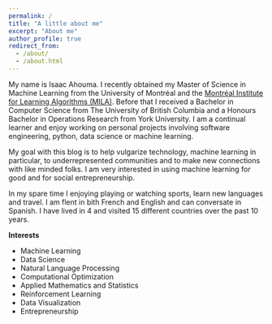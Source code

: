 ```yaml
---
permalink: /
title: "A little about me"
excerpt: "About me"
author_profile: true
redirect_from: 
  - /about/
  - /about.html
---
```


 My name is Isaac Ahouma. I recently obtained my Master of Science in Machine Learning from the University of Montréal and the [Montréal Institute for Learning Algorithms (MILA)](https://mila.quebec/en/). Before that I received a Bachelor in Computer Science from The University of British Columbia and a Honours Bachelor in Operations Research from York University. I am a continual learner and enjoy working on personal projects involving software engineering, python, data science or machine learning.

My goal with this blog is to help vulgarize technology, machine learning in particular, to underrepresented communities and to make new connections with like minded folks. I am very interested in using machine learning for good and for social entrepreneurship.

In my spare time I enjoying playing or watching sports, learn new languages and travel. I am flent in bith French and English and can conversate in Spanish. I have lived in 4 and visited 15 different countries over the past 10 years.

**Interests**

* Machine Learning
* Data Science
* Natural Language Processing
* Computational Optimization
* Applied Mathematics and Statistics
* Reinforcement Learning
* Data Visualization
* Entrepreneurship
